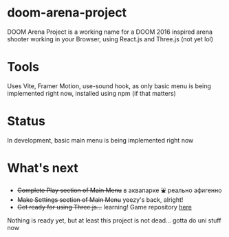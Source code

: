 # doom-arena-project
DOOM Arena Project is a working name for a DOOM 2016 inspired arena shooter working in your Browser, using React.js and Three.js (not yet lol)

# Tools
Uses Vite, Framer Motion, use-sound hook, as only basic menu is being implemented right now, installed using npm (if that matters)

# Status
In development, basic main menu is being implemented right now

# What's next
* ~~Complete Play section of Main Menu~~ в аквапарке ⛲ реально афигенно
* ~~Make Settings section of Main Menu~~ yeezy's back, alright!
* ~~Get ready for using Three.js...~~ learning!
Game repository [here](https://github.com/ikdfa-9000/doom-arena-game?tab=readme-ov-file)

Nothing is ready yet, but at least this project is not dead... gotta do uni stuff now
